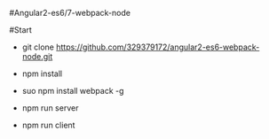 #Angular2-es6/7-webpack-node


#Start

- git clone https://github.com/329379172/angular2-es6-webpack-node.git 

- npm install 

- suo npm install webpack -g

- npm run server

- npm run client